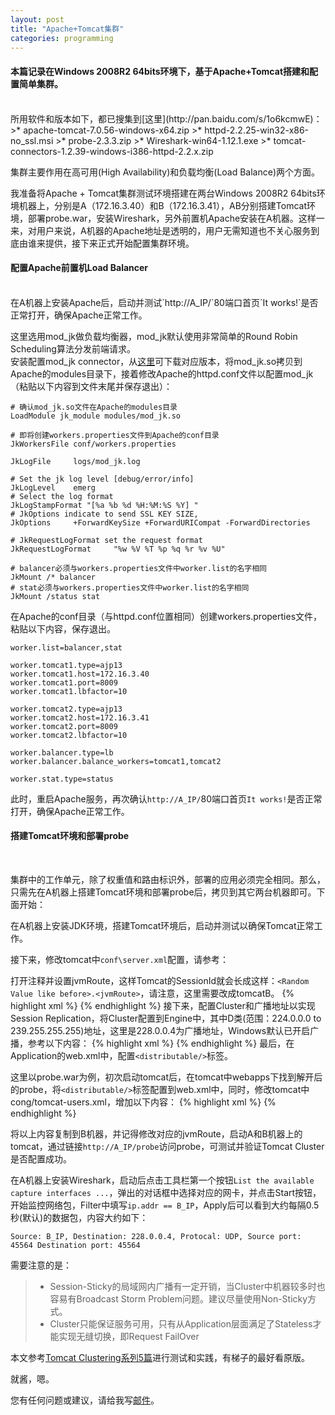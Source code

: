 ```yaml
---
layout: post
title: "Apache+Tomcat集群"
categories: programming
---
```


#### 本篇记录在Windows 2008R2 64bits环境下，基于Apache+Tomcat搭建和配置简单集群。
<br />
所用软件和版本如下，都已搜集到[这里](http://pan.baidu.com/s/1o6kcmwE)：
>* apache-tomcat-7.0.56-windows-x64.zip
>* httpd-2.2.25-win32-x86-no_ssl.msi
>* probe-2.3.3.zip
>* Wireshark-win64-1.12.1.exe
>* tomcat-connectors-1.2.39-windows-i386-httpd-2.2.x.zip

集群主要作用在高可用(High Availability)和负载均衡(Load Balance)两个方面。

我准备将Apache + Tomcat集群测试环境搭建在两台Windows 2008R2 64bits环境机器上，分别是A（172.16.3.40）和B（172.16.3.41），AB分别搭建Tomcat环境，部署probe.war，安装Wireshark，另外前置机Apache安装在A机器。这样一来，对用户来说，A机器的Apache地址是透明的，用户无需知道也不关心服务到底由谁来提供，接下来正式开始配置集群环境。

#### 配置Apache前置机Load Balancer
<br />
在A机器上安装Apache后，启动并测试`http://A_IP/`80端口首页`It works!`是否正常打开，确保Apache正常工作。

这里选用mod_jk做负载均衡器，mod_jk默认使用非常简单的Round Robin Scheduling算法分发前端请求。<br/>安装配置mod_jk connector，从[这里](http://tomcat.apache.org/download-connectors.cgi)可下载对应版本，将mod_jk.so拷贝到Apache的modules目录下，接着修改Apache的httpd.conf文件以配置mod_jk（粘贴以下内容到文件末尾并保存退出）：

	# 确认mod_jk.so文件在Apache的modules目录
	LoadModule jk_module modules/mod_jk.so

	# 即将创建workers.properties文件到Apache的conf目录
	JkWorkersFile conf/workers.properties

	JkLogFile     logs/mod_jk.log

	# Set the jk log level [debug/error/info]
	JkLogLevel    emerg
	# Select the log format
	JkLogStampFormat "[%a %b %d %H:%M:%S %Y] "
	# JkOptions indicate to send SSL KEY SIZE,
	JkOptions     +ForwardKeySize +ForwardURICompat -ForwardDirectories

	# JkRequestLogFormat set the request format
	JkRequestLogFormat     "%w %V %T %p %q %r %v %U"

	# balancer必须与workers.properties文件中worker.list的名字相同
	JkMount /* balancer
	# stat必须与workers.properties文件中worker.list的名字相同
	JkMount /status stat

在Apache的conf目录（与httpd.conf位置相同）创建workers.properties文件，粘贴以下内容，保存退出。

	worker.list=balancer,stat

	worker.tomcat1.type=ajp13
	worker.tomcat1.host=172.16.3.40
	worker.tomcat1.port=8009
	worker.tomcat1.lbfactor=10

	worker.tomcat2.type=ajp13
	worker.tomcat2.host=172.16.3.41
	worker.tomcat2.port=8009
	worker.tomcat2.lbfactor=10

	worker.balancer.type=lb
	worker.balancer.balance_workers=tomcat1,tomcat2

	worker.stat.type=status
此时，重启Apache服务，再次确认`http://A_IP/`80端口首页`It works!`是否正常打开，确保Apache正常工作。
#### 搭建Tomcat环境和部署probe
<br />

集群中的工作单元，除了权重值和路由标识外，部署的应用必须完全相同。那么，只需先在A机器上搭建Tomcat环境和部署probe后，拷贝到其它两台机器即可。下面开始：

在A机器上安装JDK环境，搭建Tomcat环境后，启动并测试以确保Tomcat正常工作。

接下来，修改tomcat中`conf\server.xml`配置，请参考：

打开注释并设置jvmRoute，这样Tomcat的SessionId就会长成这样：`<Random Value like before>.<jvmRoute>`，请注意，这里需要改成tomcatB。
{% highlight xml %}
<Engine name="Catalina" defaultHost="localhost" jvmRoute="tomcatA">
{% endhighlight %}
接下来，配置Cluster和广播地址以实现Session Replication，将Cluster配置到Engine中，其中D类(范围：224.0.0.0 to 239.255.255.255)地址，这里是228.0.0.4为广播地址，Windows默认已开启广播，参考以下内容：
{% highlight xml %}
<Cluster className="org.apache.catalina.ha.tcp.SimpleTcpCluster" channelSendOptions="8">
	<Channel className="org.apache.catalina.tribes.group.GroupChannel">
		<Membership className="org.apache.catalina.tribes.membership.McastService" address="228.0.0.4" port="45564" frequency="500" dropTime="3000" /> 
		<Sender className="org.apache.catalina.tribes.transport.ReplicationTransmitter">
			<Transport className="org.apache.catalina.tribes.transport.nio.PooledParallelSender" /> 
	  	</Sender>
	  	<Receiver className="org.apache.catalina.tribes.transport.nio.NioReceiver" address="auto" port="4000" autoBind="100" selectorTimeout="5000" maxThreads="6" /> 
	  	<Interceptor className="org.apache.catalina.tribes.group.interceptors.TcpFailureDetector" /> 
	  	<Interceptor className="org.apache.catalina.tribes.group.interceptors.MessageDispatch15Interceptor" /> 
  	</Channel>
  	<Valve className="org.apache.catalina.ha.tcp.ReplicationValve" filter="" /> 
  	<Valve className="org.apache.catalina.ha.session.JvmRouteBinderValve" /> 
  	<ClusterListener className="org.apache.catalina.ha.session.JvmRouteSessionIDBinderListener" /> 
  	<ClusterListener className="org.apache.catalina.ha.session.ClusterSessionListener" /> 
</Cluster>
{% endhighlight %}
最后，在Application的web.xml中，配置`<distributable/>`标签。

这里以probe.war为例，初次启动tomcat后，在tomcat中webapps下找到解开后的probe，将`<distributable/>`标签配置到web.xml中，同时，修改tomcat中cong/tomcat-users.xml，增加以下内容：
{% highlight xml %}
<role rolename="manager"/>
<role rolename="admin"/>
<user username="admin" password="" roles="admin,manager"/>
{% endhighlight %}

将以上内容复制到B机器，并记得修改对应的jvmRoute，启动A和B机器上的tomcat，通过链接`http://A_IP/probe`访问probe，可测试并验证Tomcat Cluster是否配置成功。

在A机器上安装Wireshark，启动后点击工具栏第一个按钮`List the available capture interfaces ...`，弹出的对话框中选择对应的网卡，并点击Start按钮，开始监控网络包，Filter中填写`ip.addr == B_IP`，Apply后可以看到大约每隔0.5秒(默认)的数据包，内容大约如下：

	Source: B_IP, Destination: 228.0.0.4, Protocal: UDP, Source port: 45564 Destination port: 45564

需要注意的是：
>* Session-Sticky的局域网内广播有一定开销，当Cluster中机器较多时也容易有Broadcast Storm Problem问题。建议尽量使用Non-Sticky方式。 
>* Cluster只能保证服务可用，只有从Application层面满足了Stateless才能实现无缝切换，即Request FailOver

本文参考[Tomcat Clustering系列5篇](http://www.ramkitech.com/2012/10/tomcat-clustering-series-simple-load.html)进行测试和实践，有梯子的最好看原版。

就酱，嗯。

您有任何问题或建议，请给我写[邮件](mailto:yinwer81@gmail.com)。

